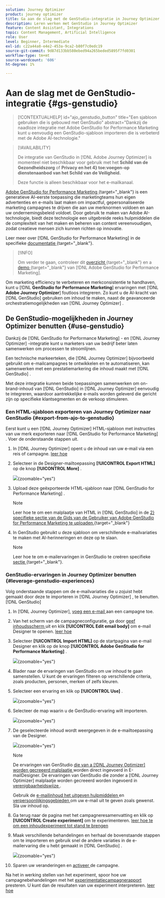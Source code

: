 ```yaml
---
solution: Journey Optimizer
product: journey optimizer
title: Ga aan de slag met de GenStudio-integratie in Journey Optimizer
description: Leren werken met GenStudio in Journey Optimizer
feature: Content Assistant, Integrations
topic: Content Management, Artificial Intelligence
role: User
level: Beginner, Intermediate
exl-id: c22a44a8-e4e2-453a-9ca2-b80f7c0edc19
source-git-commit: 9d87d133bb580ebed94a265beded5895f7fd0301
workflow-type: tm+mt
source-wordcount: '606'
ht-degree: 1%

---
```


# Aan de slag met de GenStudio-integratie {#gs-genstudio}

>[!CONTEXTUALHELP]
>id="ajo_genstudio_button"
>title="Een sjabloon gebruiken die is gebouwd met GenStudio"
>abstract="Dankzij de naadloze integratie met Adobe GenStudio for Performance Marketing kunt u eenvoudig een GenStudio-sjabloon importeren die is verbeterd met de Adobe AI-technologie."

>[!AVAILABILITY]
>
>De integratie van GenStudio in [!DNL Adobe Journey Optimizer] is momenteel niet beschikbaar voor gebruik met het **Schild van de Gezondheidszorg** of **Privacy en het 4&rbrace; toe:voegen-op dienstenaanbod van het Schild van de Veiligheid.**
>
>Deze functie is alleen beschikbaar voor het e-mailkanaal.

[ Adobe GenStudio for Performance Marketing ](https://business.adobe.com/products/genstudio-for-performance-marketing.html){target="_blank"} is een generatieve AI-eerste toepassing die marketingteams hun eigen advertenties en e-mails laat maken om impactful, gepersonaliseerde marketing campagnes te drijven die aan uw merknormen voldoen en aan uw ondernemingsbeleid voldoet. Door gebruik te maken van Adobe AI-technologie, biedt deze technologie een uitgebreide reeks hulpmiddelen die de complexiteit van het maken en beheren van content vereenvoudigen, zodat creatieve mensen zich kunnen richten op innovatie.

Leer meer over [!DNL GenStudio for Performance Marketing] in de specifieke [ documentatie ](https://experienceleague.adobe.com/nl/docs/genstudio-for-performance-marketing/user-guide/home){target="_blank"}.

>[!INFO]
>
>Om verder te gaan, controleer dit [ overzicht ](https://business.adobe.com/products/genstudio-for-performance-marketing.html#watch-overview){target="_blank"} en a [ demo ](https://business.adobe.com/products/genstudio-for-performance-marketing.html#demo){target="_blank"} van [!DNL Adobe GenStudio for Performance Marketing].

<!--To access the GenStudio integration in [!DNL Adobe Journey Optimizer] feature, users need to be granted the **xxx** permission. [Learn more](../administration/permissions.md)

>[!IMPORTANT]
>
>* Before starting using this capability, read out related [Guardrails and Limitations](#generative-guardrails).-->

Om marketing efficiency te verbeteren en merkconsistentie te handhaven, kunt u [!DNL **GenStudio for Performance Marketing**] ervaringen met [!DNL **Adobe Journey Optimizer**] foutloos integreren. Zo kunt u de AI-kracht van [!DNL GenStudio] gebruiken om inhoud te maken, naast de geavanceerde orchestratiemogelijkheden van [!DNL Journey Optimizer] .

<!--![](../rn/assets/do-not-localize/genstudio.gif)-->

<!--Guardrails and limitations {#genstudio-guardrails}

General guidelines for using the GenStudio integration in [!DNL Adobe Journey Optimizer] for email generation are listed below:

See if guidelines/limitations such as the ones listed [here](gs-generative.md#generative-guardrails) for AI Assistant can apply.

The following limitations apply to GenStudio integration in [!DNL Adobe Journey Optimizer]:-->

## De GenStudio-mogelijkheden in Journey Optimizer benutten {#use-genstudio}

Dankzij de [!DNL GenStudio for Performance Marketing] - en [!DNL Journey Optimizer] -integratie kunt u marketers van uw bedrijf beter laten samenwerken om processen te stroomlijnen.

Een technische markeerteken, die [!DNL Journey Optimizer] bijvoorbeeld gebruikt om e-mailcampagnes te ontwikkelen en te automatiseren, kan samenwerken met een prestatiemarkering die inhoud maakt met [!DNL GenStudio] .

Met deze integratie kunnen beide toepassingen samenwerken om on-brand-inhoud van [!DNL GenStudio] in [!DNL Journey Optimizer] eenvoudig te integreren, waardoor aantrekkelijke e-mails worden geleverd die gericht zijn op specifieke klantsegmenten en de verkoop stimuleren.

### Een HTML-sjabloon exporteren van Journey Optimizer naar GenStudio {#export-from-ajo-to-genstudio}

Eerst kunt u een [!DNL Journey Optimizer] HTML-sjabloon met instructies van uw merk exporteren naar [!DNL GenStudio for Performance Marketing] . Voer de onderstaande stappen uit.

1. In [!DNL Journey Optimizer] opent u de inhoud van uw e-mail via een reis of campagne. [ leer hoe ](../email/get-started-email-design.md#key-steps)

1. Selecteer in de Designer-mailtoepassing **[!UICONTROL Export HTML]** op de knop **[!UICONTROL More]** .

   ![](assets/genstudio-export-template.png){zoomable="yes"}

1. Upload deze geëxporteerde HTML-sjabloon naar [!DNL GenStudio for Performance Marketing] . <!--Make sure you detect the fields that the generative AI uses to insert content in order to create an actionable template.-->

   >[!NOTE]
   >
   >Leer hoe te om een malplaatje van HTML in [!DNL GenStudio] in de [ 2&rbrace; specifieke sectie van de Gids van de Gebruiker van Adobe GenStudio for Performance Marketing te uploaden.](https://experienceleague.adobe.com/nl/docs/genstudio-for-performance-marketing/user-guide/content/templates/use-templates#templates-from-ajo-and-marketo){target="_blank"}

1. In GenStudio gebruikt u deze sjabloon om verschillende e-mailvariaties te maken met AI-herinneringen en deze op te slaan.

   >[!NOTE]
   >
   >Leer hoe te om e-mailervaringen in GenStudio te creëren specifieke [ sectie ](https://experienceleague.adobe.com/nl/docs/genstudio-for-performance-marketing/user-guide/create/create-email-experience){target="_blank"}.

### GenStudio-ervaringen in Journey Optimizer benutten {#leverage-genstudio-experiences}

Volg onderstaande stappen om de e-mailvariaties die u zojuist hebt gemaakt door deze te importeren in [!DNL Journey Optimizer] , te benutten.[!DNL GenStudio]

1. In [!DNL Journey Optimizer], [ voeg een e-mail ](../email/create-email.md) aan een campagne toe.

1. Van het scherm van de campagneconfiguratie, ga door [ geef inhoudsscherm ](../email/create-email.md#define-email-content) uit en klik **[!UICONTROL Edit email body]** om e-mail Designer te openen. [ leer hoe ](../email/get-started-email-design.md#key-steps)

1. Selecteer **[!UICONTROL Import HTML]** op de startpagina van e-mail Designer en klik op de knop **[!UICONTROL Adobe GenStudio for Performance Marketing]** .

   ![](assets/genstudio-pem-import-email.png){zoomable="yes"}

1. Blader naar de ervaringen van GenStudio om uw inhoud te gaan samenstellen. U kunt de ervaringen filteren op verschillende criteria, zoals producten, personen, merken of zelfs kleuren.

   <!--![](assets/genstudio-filter-experiences.png){zoomable="yes"}-->

1. Selecteer een ervaring en klik op **[!UICONTROL Use]** .

   ![](assets/genstudio-use-experience.png){zoomable="yes"}

1. Selecteer de map waarin u de GenStudio-ervaring wilt importeren.

   ![](assets/genstudio-choose-destination.png){zoomable="yes"}

1. De geselecteerde inhoud wordt weergegeven in de e-mailtoepassing van de Designer.

   ![](assets/genstudio-email-content.png){zoomable="yes"}

   >[!NOTE]
   >
   >De ervaringen van GenStudio [ die van a  [!DNL Journey Optimizer]  worden gecreeerd malplaatje ](#export-from-ajo-to-genstudio) worden direct ingevoerd in E-mailDesigner. De ervaringen van GenStudio die zonder a [!DNL Journey Optimizer] malplaatje worden gecreeerd worden ingevoerd in [ verenigbaarheidswijze ](../email/existing-content.md).

   Gebruik de [ e-mailinhoud het uitgeven hulpmiddelen ](../email/content-from-scratch.md) en [ verpersoonlijkingsgebieden ](../personalization/personalize.md) om uw e-mail uit te geven zoals gewenst. Sla uw inhoud op.

1. Ga terug naar de pagina met het campagneresamenvatting en klik op **[!UICONTROL Create experiment]** om te experimenteren. [ leer hoe te om een inhoudexperiment tot stand te brengen ](../content-management/content-experiment.md)

   <!--![](assets/genstudio-create-experiment.png){zoomable="yes"}-->

1. Maak verschillende behandelingen en herhaal de bovenstaande stappen om te importeren en gebruik snel de andere variaties in de e-mailervaring die u hebt gemaakt in [!DNL GenStudio] .

   ![](assets/genstudio-define-treatments.png){zoomable="yes"}

1. Sparen uw veranderingen en [ activeer ](../campaigns/review-activate-campaign.md) de campagne.

Na het in werking stellen van het experiment, spoor hoe uw campagnebehandelingen met het [ experimentatiecampagnerapport ](../reports/campaign-global-report-cja-experimentation.md) presteren. U kunt dan de resultaten van uw experiment interpreteren. [ leer hoe ](../content-management/get-started-experiment.md#interpret-results)
